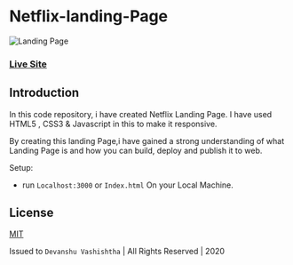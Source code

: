 # Netflix-landing-Page
![Landing Page](https://i.ibb.co/wQQyBTV/lp-2.png)

### [Live Site](https://codegrammer-netflix-landing-page-real.netlify.app)

## Introduction

In this code repository, i have created Netflix Landing Page. I have used HTML5 , CSS3 & Javascript in this to make it responsive.

By creating this landing Page,i have gained a strong understanding of what Landing Page is and how you can build, deploy and publish it to web.

Setup:
- run ```Localhost:3000``` or ```Index.html``` On your Local Machine.

## License 

[MIT](https://github.com/web-codegrammer/Netflix-landing-Page/blob/master/LICENSE)

Issued to ```Devanshu Vashishtha``` | All Rights Reserved | 2020
 
